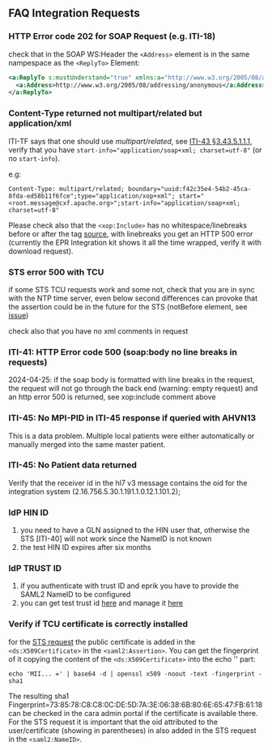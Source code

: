 ## FAQ Integration Requests

### HTTP Error code 202 for SOAP Request (e.g. ITI-18)

check that in the SOAP WS:Header the `<Address>` element is in the same nampespace as the `<ReplyTo>` Element:

```xml
<a:ReplyTo s:mustUnderstand="true" xmlns:a="http://www.w3.org/2005/08/addressing">
  <a:Address>http://www.w3.org/2005/08/addressing/anonymous</a:Address>
</a:ReplyTo>
```

### Content-Type returned not multipart/related but application/xml 

ITI-TF says that one should use _multipart/related_, see [ITI-43 §3.43.5.1.1.1](https://profiles.ihe.net/ITI/TF/Volume2/ITI-43.html#3.43.5.1.1.1),
verify that you have `start-info="application/soap+xml; charset=utf-8"` (or no `start-info`).

e.g:

```
Content-Type: multipart/related; boundary="uuid:f42c35e4-54b2-45ca-8fda-ed58b11f6fce";type="application/xop+xml"; start=" <root.message@cxf.apache.org>";start-info="application/soap+xml; charset=utf-8"
```

Please check also that the `<xop:Include>` has no whitespace/linebreaks before or after the tag [source](https://profiles.ihe.net/ITI/TF/Volume2/ch-V.html#Appendix%20V:~:text=Example%20of%20XOP-,optimized,-content.%C2%A0%20NOTE%3A%C2%A0%20xop),
with linebreaks you get an HTTP 500 error (currently the EPR Integration kit shows it all the time wrapped, verify it with download request).

### STS error 500 with TCU

if some STS TCU requests work and some not, check that you are in sync with the NTP time server, even below second differences can provoke
that the assertion could be in the future for the STS (notBefore element, see [issue](https://github.com/ahdis/ch-emed-pmp/issues/40))

check also that you have no xml comments in request


### ITI-41: HTTP Error code 500 (soap:body no line breaks in requests)

2024-04-25: if the soap body is formatted with line breaks in the request, the request will not go through the back end (warning: empty request) and an http error 500 is returned, see xop:include comment above

### ITI-45: No MPI-PID in ITI-45 response if queried with AHVN13
This is a data problem. Multiple local patients were either automatically or manually merged into the same master patient. 

### ITI-45: No Patient data returned
Verify that the receiver id in the hl7 v3 message contains the oid for the integration system (2.16.756.5.30.1.191.1.0.12.1.101.2);

### IdP HIN ID

1. you need to have a GLN assigned to the HIN user that, otherwise the STS [ITI-40] will not work since the NameID is not known
2. the test HIN ID expires after six months

### IdP TRUST ID

1. if you authenticate with trust ID and eprik you have to provide the SAML2 NameID to be configured
2. you can get test trust id [here](https://register-int.trustid.ch/trustid) and manage it [here](https://my-int.trustid.ch) 

### Verify if TCU certificate is correctly installed
for the [STS request](https://test.ahdis.ch/eprik-cara/#/transaction/1b60dd65-182a-4faf-8df7-edb70ef3184b) the public certificate is added in the `<ds:X509Certificate>` in the `<saml2:Assertion>`. You can get the fingerprint of it copying the content of the `<ds:X509Certificate>` into the echo '' part:

```
echo 'MII... =' | base64 -d | openssl x509 -noout -text -fingerprint -sha1
```

The resulting sha1 Fingerprint=73:85:78:C8:C8:0C:DE:5D:7A:3E:06:38:6B:80:6E:65:47:FB:61:18 can be checked in the cara admin portal if the certificate is available there. 
For the STS request it is important that the oid attributed to the user/certificate (showing in parentheses) in also added in the STS request in the `<saml2:NameID>`.

